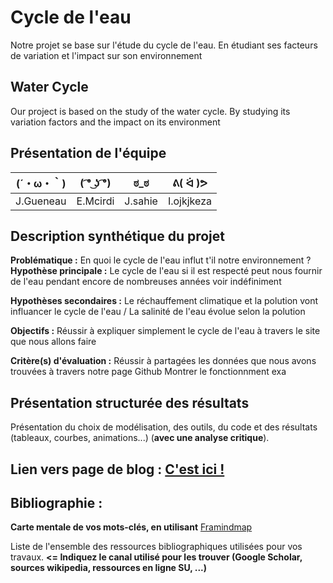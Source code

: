 # Cycle de l'eau
Notre projet se base sur l'étude du cycle de l'eau. En étudiant ses facteurs de variation et l'impact sur son environnement 

## Water Cycle
Our project is based on the study of the water cycle. By studying its variation factors and the impact on its environment

## Présentation de l'équipe

|(´・ω・｀)| ( ͡° ͜ʖ ͡°) | ಠ_ಠ | ᕕ( ᐛ )ᕗ |
|-----|--|--|--|
| J.Gueneau| E.Mcirdi | J.sahie  | I.ojkjkeza  |


## Description synthétique du projet

**Problématique :** 
En quoi le cycle de l'eau influt t'il notre environnement ?
**Hypothèse principale :**
Le cycle de l'eau si il est respecté peut nous fournir de l'eau pendant encore de nombreuses années voir indéfiniment 

**Hypothèses secondaires :** 
Le réchauffement climatique et la polution vont influancer le cycle de l'eau  / La salinité de l'eau évolue selon la polution 

**Objectifs :**
Réussir à expliquer simplement le cycle de l'eau à travers le site que nous allons faire  

**Critère(s) d'évaluation :**
Réussir à partagées  les données que nous avons trouvées à travers notre page Github
Montrer le fonctionnment exa

## Présentation structurée des résultats

Présentation du choix de modélisation, des outils, du code et des résultats (tableaux, courbes, animations...) (**avec une analyse critique**).

## Lien vers page de blog : <a href="blog.html"> C'est ici ! </a>

## Bibliographie :

**Carte mentale de vos mots-clés, en utilisant** <a href="https://framindmap.org/mindmaps/index.html">Framindmap </a> 

Liste de l'ensemble des ressources bibliographiques utilisées pour vos travaux. **<= Indiquez le canal utilisé pour les trouver (Google Scholar, sources wikipedia, ressources en ligne SU, ...)**
